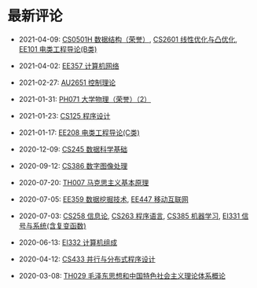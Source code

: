 # 最新评论

- 2021-04-09: [CS0501H 数据结构（荣誉）](/courses/grade-2/CS0501H), [CS2601 线性优化与凸优化](/courses/grade-2/CS2601), [EE101 电类工程导论(B类)](/courses/grade-2/EE101)

- 2021-04-02: [EE357 计算机网络](/courses/grade-3/EE357)

- 2021-02-27: [AU2651 控制理论](/courses/grade-2/AU2651)

- 2021-01-31: [PH071 大学物理（荣誉）（2）](/courses/grade-2/PH071)

- 2021-01-23: [CS125 程序设计](/courses/grade-1/CS125)

- 2021-01-17: [EE208 电类工程导论(C类)](/courses/grade-2/EE208)

- 2020-12-09: [CS245 数据科学基础](/courses/grade-3/CS245)

- 2020-09-12: [CS386 数字图像处理](/courses/grade-3/CS386)

- 2020-07-20: [TH007 马克思主义基本原理](/courses/grade-2/TH007)

- 2020-07-05: [EE359 数据挖掘技术](/courses/grade-3/EE359), [EE447 移动互联网](/courses/grade-3/EE447)

- 2020-07-03: [CS258 信息论](/courses/grade-2/CS258), [CS263 程序语言](/courses/grade-2/CS263), [CS385 机器学习](/courses/grade-3/CS385), [EI331 信号与系统(含复变函数)](/courses/grade-2/EI331)

- 2020-06-13: [EI332 计算机组成](/courses/grade-2/EI332)

- 2020-04-12: [CS433 并行与分布式程序设计](/courses/grade-4/CS433)

- 2020-03-08: [TH029 毛泽东思想和中国特色社会主义理论体系概论](/courses/grade-2/TH029)

